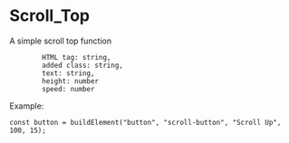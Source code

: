 # Scroll_Top
A simple scroll top function

``` buildElement(
        HTML tag: string,
        added class: string, 
        text: string, 
        height: number
        speed: number
``` 

Example: 
```
const button = buildElement("button", "scroll-button", "Scroll Up", 100, 15);
```